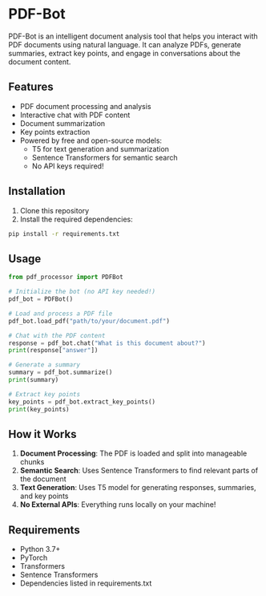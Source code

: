 # PDF-Bot

PDF-Bot is an intelligent document analysis tool that helps you interact with PDF documents using natural language. It can analyze PDFs, generate summaries, extract key points, and engage in conversations about the document content.

## Features

- PDF document processing and analysis
- Interactive chat with PDF content
- Document summarization
- Key points extraction
- Powered by free and open-source models:
  - T5 for text generation and summarization
  - Sentence Transformers for semantic search
  - No API keys required!

## Installation

1. Clone this repository
2. Install the required dependencies:
```bash
pip install -r requirements.txt
```

## Usage

```python
from pdf_processor import PDFBot

# Initialize the bot (no API key needed!)
pdf_bot = PDFBot()

# Load and process a PDF file
pdf_bot.load_pdf("path/to/your/document.pdf")

# Chat with the PDF content
response = pdf_bot.chat("What is this document about?")
print(response["answer"])

# Generate a summary
summary = pdf_bot.summarize()
print(summary)

# Extract key points
key_points = pdf_bot.extract_key_points()
print(key_points)
```

## How it Works

1. **Document Processing**: The PDF is loaded and split into manageable chunks
2. **Semantic Search**: Uses Sentence Transformers to find relevant parts of the document
3. **Text Generation**: Uses T5 model for generating responses, summaries, and key points
4. **No External APIs**: Everything runs locally on your machine!

## Requirements

- Python 3.7+
- PyTorch
- Transformers
- Sentence Transformers
- Dependencies listed in requirements.txt
